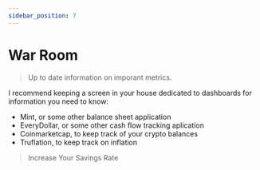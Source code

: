 ```yaml
---
sidebar_position: 7
---
```


# War Room

>Up to date information on imporant metrics.

I recommend keeping a screen in your house dedicated to dashboards for information you need to know:

- Mint, or some other balance sheet application
- EveryDollar, or some other cash flow tracking aplication
- Coinmarketcap, to keep track of your crypto balances
- Truflation, to keep track on inflation

>Increase Your Savings Rate